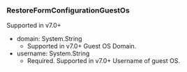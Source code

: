 ### RestoreFormConfigurationGuestOs
Supported in v7.0+

- domain: System.String
  - Supported in v7.0+
  Guest OS Domain.
- username: System.String
  - Required. Supported in v7.0+
  Username of guest OS.
